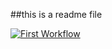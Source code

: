 ##this is a readme file

[![First Workflow](https://github.com/gcreyes31/Weather-App-Exercise/actions/workflows/work.yaml/badge.svg)](https://github.com/gcreyes31/Weather-App-Exercise/actions/workflows/work.yaml)